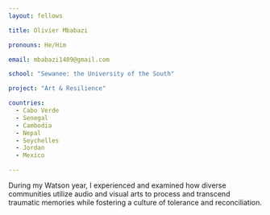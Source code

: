 ```yaml
---
layout: fellows

title: Olivier Mbabazi

pronouns: He/Him

email: mbabazi1409@gmail.com

school: "Sewanee: the University of the South"

project: "Art & Resilience"

countries:
  - Cabo Verde
  - Senegal
  - Cambodia
  - Nepal
  - Seychelles
  - Jordan
  - Mexico

---
```


During my Watson year, I experienced and examined how diverse communities utilize audio and visual arts to process and transcend traumatic memories while fostering a culture of tolerance and reconciliation.

